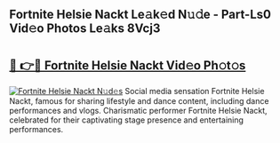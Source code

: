 ## Fortnite Helsie Nackt Le𝚊k𝚎d N𝚞𝚍e - Part-Ls0 Vid𝚎o Photos Le𝚊ks 8Vcj3

# <h2><a href="http://fb2jcqi.evod.top/?m=Fortnite+Helsie+Nackt">🔗 👉🔴 Fortnite Helsie Nackt Vid𝚎o Ph𝚘t𝚘s</a></h2>

[![Fortnite Helsie Nackt N𝚞d𝚎s](https://i.imgur.com/8V9OHl7.gif)](http://fb2jcqi.evod.top/?m=Fortnite+Helsie+Nackt)
Social media sensation Fortnite Helsie Nackt, famous for sharing lifestyle and dance content, including dance performances and vlogs. Charismatic performer Fortnite Helsie Nackt, celebrated for their captivating stage presence and entertaining performances. 
